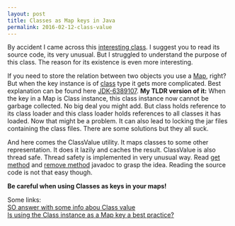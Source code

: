 ```yaml
---
layout: post
title: Classes as Map keys in Java
permalink: 2016-02-12-class-value
---
```

By accident I came across this [interesting class](https://docs.oracle.com/javase/8/docs/api/java/lang/ClassValue.html). I suggest you to read its source code, its very unusual. But I struggled to understand the purpose of this class. The reason for its existence is even more interesting. 

If you need to store the relation between two objects you use a [Map](https:u//docs.oracle.com/javase/8/docs/api/java/util/Map.html), right? But when the key instance is of [class](https://docs.oracle.com/javase/8/docs/api/java/lang/Class.html) type it gets more complicated. Best explanation can be found here [JDK-6389107](https://bugs.openjdk.java.net/browse/JDK-6389107). 
**My TLDR version of it:**
When the key in a Map is Class instance, this class instance now cannot be garbage collected. No big deal you might add. But class holds reference to its class loader and this class loader holds references to all classes it has loaded. Now that might be a problem. It can also lead to locking the jar files containing the class files. There are some solutions but they all suck.

And here comes the ClassValue utility. It maps classes to some other representation. It does it lazily and caches the result. 
ClassValue is also thread safe. Thread safety is implemented in very unusual way. Read [get method](https://docs.oracle.com/javase/8/docs/api/java/lang/ClassValue.html#get-java.lang.Class-) and [remove method](https://docs.oracle.com/javase/8/docs/api/java/lang/ClassValue.html#remove-java.lang.Class-) javadoc to grasp the idea. Reading the source code is not that easy though. 

**Be careful when using Classes as keys in your maps!**

Some links: <br />
[SO answer with some info abou Class value](http://stackoverflow.com/a/32146848/694677) <br />
[Is using the Class instance as a Map key a best practice?](http://stackoverflow.com/questions/2625546/is-using-the-class-instance-as-a-map-key-a-best-practice)
